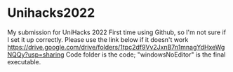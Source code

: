 # Unihacks2022
My submission for UniHacks 2022
First time using Github, so I'm not sure if I set it up correctly.
Please use the link below if it doesn't work
https://drive.google.com/drive/folders/1tpc2df9Vv2JxnB7n1mnagYdHxeWgNQQy?usp=sharing
Code folder is the code; "windowsNoEditor" is the final executable.
